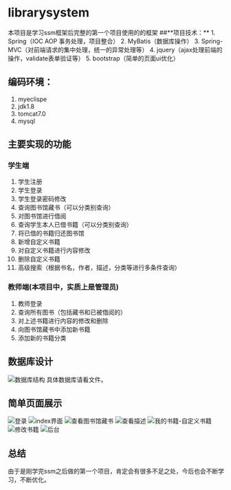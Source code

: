﻿<h1>librarysystem</h1>
本项目是学习ssm框架后完整的第一个项目使用的的框架
##**项目技术：**
 1. Spring（IOC  AOP 事务处理，项目整合）
 2. MyBatis（数据库操作）
 3. Spring-MVC（对前端请求的集中处理，统一的异常处理等）
 4. jquery（ajax处理前端的操作，validate表单验证等）
 5. bootstrap（简单的页面ui优化）



## **编码环境：**

 1. myeclispe 
 2. jdk1.8
 3. tomcat7.0
 4. mysql
 

## **主要实现的功能**

### 学生端

 1. 学生注册
 2. 学生登录
 3. 学生登录密码修改
 4. 查询图书馆藏书（可以分类别查询）
 5. 对图书馆进行借阅
 6. 查询学生本人已借书籍（可以分类别查询）
 7. 将已借的书籍归还图书馆
 8. 新增自定义书籍
 9. 对自定义书籍进行内容修改
 10. 删除自定义书籍
 11. 高级搜索（根据书名，作者，描述，分类等进行多条件查询）

### 教师端(本项目中，实质上是管理员)

 1. 教师登录
 2. 查询所有图书（包括藏书和已被借阅的）
 3. 对上述书籍进行内容的修改和删除
 4. 向图书馆藏书中添加新书籍
 5. 添加新的书籍分类

## **数据库设计**
![数据库结构](https://i.loli.net/2019/02/18/5c6a70744de72.jpg)
  具体数据库请看文件。
  
## **简单页面展示**
![登录](https://i.loli.net/2019/02/18/5c6a755200ab7.jpg )
![index界面](https://i.loli.net/2019/02/18/5c6a7551f1c2c.jpg)
![查看图书馆藏书](https://i.loli.net/2019/02/18/5c6a75521df6b.jpg)
![查看描述](https://i.loli.net/2019/02/18/5c6a755215604.jpg)
![我的书籍-自定义书籍](https://i.loli.net/2019/02/18/5c6a755217adf.jpg)
![修改书籍](https://i.loli.net/2019/02/18/5c6a75521119a.jpg)
![后台](https://i.loli.net/2019/02/18/5c6a7551edb70.jpg)

## **总结**

由于是刚学完ssm之后做的第一个项目，肯定会有很多不足之处，今后也会不断学习，不断优化。



